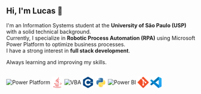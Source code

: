 <!--
**lucasmariano020/lucasmariano020** is a ✨ _special_ ✨ repository because its README.md (this file) appears on your GitHub profile.

Here are some ideas to get you started:

- 🔭 I’m currently working on ...
- 🌱 I’m currently learning ...
- 👯 I’m looking to collaborate on ...
- 🤔 I’m looking for help with ...
- 💬 Ask me about ...
- 📫 How to reach me: ...
- 😄 Pronouns: ...
- ⚡ Fun fact: ...
-->

## Hi, I'm Lucas 👋

I'm an Information Systems student at the **University of São Paulo (USP)** with a solid technical background.  
Currently, I specialize in **Robotic Process Automation (RPA)** using Microsoft Power Platform to optimize business processes.  
I have a strong interest in **full stack development**.

Always learning and improving my skills.

<div style="display: inline_block"><br>
  <img align="center" alt="Power Platform" height="30" src="https://img.shields.io/badge/Power%20Platform-0099F7?style=for-the-badge&logo=microsoft-powerapps&logoColor=white" />
  <img align="center" alt="Java" height="30" src="https://raw.githubusercontent.com/devicons/devicon/master/icons/java/java-plain.svg" />
  <img align="center" alt="VBA" height="30" src="https://img.shields.io/badge/VBA-862633?style=for-the-badge&logo=microsoft-visual-basic&logoColor=white" />
  <img align="center" alt="C++" height="30" src="https://raw.githubusercontent.com/devicons/devicon/master/icons/cplusplus/cplusplus-plain.svg" />
  <img align="center" alt="Python" height="30" src="https://raw.githubusercontent.com/devicons/devicon/master/icons/python/python-original.svg" />
  <img align="center" alt="Power BI" height="30" src="https://img.shields.io/badge/Power%20BI-F2C811?style=for-the-badge&logo=microsoft-powerbi&logoColor=black" />
  <img align="center" alt="Git" height="30" src="https://raw.githubusercontent.com/devicons/devicon/master/icons/git/git-plain.svg" />
  <img align="center" alt="VS Code" height="30" src="https://raw.githubusercontent.com/devicons/devicon/master/icons/vscode/vscode-original.svg" />
</div>
